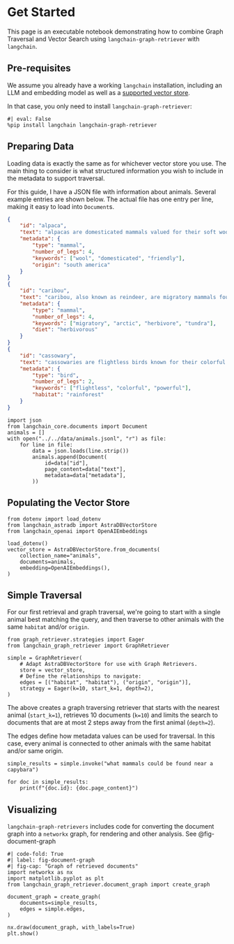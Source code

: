 # Get Started

This page is an executable notebook demonstrating how to combine Graph Traversal and Vector Search using `langchain-graph-retriever` with `langchain`.

## Pre-requisites

We assume you already have a working `langchain` installation, including an LLM and embedding model as well as a [supported vector store](./adapters.md).

In that case, you only need to install `langchain-graph-retriever`:

```{python}
#| eval: False
%pip install langchain langchain-graph-retriever
```

## Preparing Data

Loading data is exactly the same as for whichever vector store you use.
The main thing to consider is what structured information you wish to include in the metadata to support traversal.

For this guide, I have a JSON file with information about animals. Several example entries are shown below. The actual file has one entry per line, making it easy to load into `Document`s.

```json
{
    "id": "alpaca",
    "text": "alpacas are domesticated mammals valued for their soft wool and friendly demeanor.",
    "metadata": {
        "type": "mammal",
        "number_of_legs": 4,
        "keywords": ["wool", "domesticated", "friendly"],
        "origin": "south america"
    }
}
{
    "id": "caribou",
    "text": "caribou, also known as reindeer, are migratory mammals found in arctic regions.",
    "metadata": {
        "type": "mammal",
        "number_of_legs": 4,
        "keywords": ["migratory", "arctic", "herbivore", "tundra"],
        "diet": "herbivorous"
    }
}
{
    "id": "cassowary",
    "text": "cassowaries are flightless birds known for their colorful necks and powerful legs.",
    "metadata": {
        "type": "bird",
        "number_of_legs": 2,
        "keywords": ["flightless", "colorful", "powerful"],
        "habitat": "rainforest"
    }
}
```

```{python}
import json
from langchain_core.documents import Document
animals = []
with open("../../data/animals.jsonl", "r") as file:
    for line in file:
        data = json.loads(line.strip())
        animals.append(Document(
            id=data["id"],
            page_content=data["text"],
            metadata=data["metadata"],
        ))
```

## Populating the Vector Store

```{python}
from dotenv import load_dotenv
from langchain_astradb import AstraDBVectorStore
from langchain_openai import OpenAIEmbeddings

load_dotenv()
vector_store = AstraDBVectorStore.from_documents(
    collection_name="animals",
    documents=animals,
    embedding=OpenAIEmbeddings(),
)
```

## Simple Traversal

For our first retrieval and graph traversal, we're going to start with a single animal best matching the query, and then traverse to other animals with the same `habitat` and/or `origin`.

```{python}
from graph_retriever.strategies import Eager
from langchain_graph_retriever import GraphRetriever

simple = GraphRetriever(
    # Adapt AstraDBVectorStore for use with Graph Retrievers.
    store = vector_store,
    # Define the relationships to navigate:
    edges = [("habitat", "habitat"), ("origin", "origin")],
    strategy = Eager(k=10, start_k=1, depth=2),
)
```

The above creates a graph traversing retriever that starts with the nearest animal (`start_k=1`), retrieves 10 documents (`k=10`) and limits the search to documents that are at most 2 steps away from the first animal (`depth=2`).

The edges define how metadata values can be used for traversal. In this case, every animal is connected to other animals with the same habitat and/or same origin.

```{python}
simple_results = simple.invoke("what mammals could be found near a capybara")

for doc in simple_results:
    print(f"{doc.id}: {doc.page_content}")
```

## Visualizing

`langchain-graph-retrievers` includes code for converting the document graph into a `networkx` graph, for rendering and other analysis.
See @fig-document-graph

```{python}
#| code-fold: True
#| label: fig-document-graph
#| fig-cap: "Graph of retrieved documents"
import networkx as nx
import matplotlib.pyplot as plt
from langchain_graph_retriever.document_graph import create_graph

document_graph = create_graph(
    documents=simple_results,
    edges = simple.edges,
)

nx.draw(document_graph, with_labels=True)
plt.show()
```